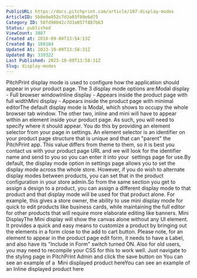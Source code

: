 ```yaml
---
PublicURL: https://docs.pitchprint.com/article/107-display-modes
ArticleID: 5b8e8e852c7d3a03f89e6d75
Category ID: 58fd98042c7d3a057f887b63
Status: published
ViewCount: 3887
Created at: 2018-09-04T13:54:13Z
Created By: 188184
Updated At: 2023-10-09T13:58:31Z
Updated By: 339322
Last Published: 2023-10-09T13:58:31Z
Slug: display-modes
---
```

PitchPrint display mode is used to configure how the application should appear in your product page. The 3 display mode options are:Modal display - Full browser windowInline display - Appears inside the product page with full widthMini display - Appears inside the product page with minimal editorThe default display mode is Modal, which shows to occupy the whole browser tab window. The other two, inline and mini will have to appear within an element inside your product page. As such, you will need to specify where it should appear. You do this by providing an element selector from your page in settings. An element selector is an identifier on your product page structure that is unique and that can "parent" the PitchPrint app. This value differs from theme to them, so it is best you contact us with your product page URL and we will look for the identifier name and send to you so you can enter it into your  settings page for use.By default, the display mode option in settings page allows you to set the display mode across the whole store. However, if you do wish to alternate display modes between products, you can set that in the product configuration in your store admin.So from the same section you get to assign a design to a product, you can assign a different display mode to that product and that display mode will be used for that product alone. For example, this gives a store owner, the ability to use mini display mode for quick to edit products like business cards, while maintaining the full editor for other products that will require more elaborate editing like banners. Mini DisplayThe Mini display will show the canvas alone without any UI element. It provides a quick and easy means to customize a product by bringing out the elements in a form close to the add to cart button.
 Please note, for an element to appear in the product page edit form, it needs to have a Label, and also have its "Include in Form" switch turned ON.
 Also for old users, you may need to recompile your CSS for this to work well. Just navigate to the styling page in PitchPrint Admin and click the save button on 
You can see an example of a  Mini displayed product hereYou can see an example of an Inline displayed product here 
